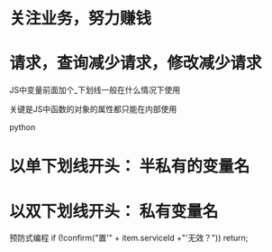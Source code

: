 

# 关注业务，努力赚钱

# 请求，查询减少请求，修改减少请求

JS中变量前面加个_下划线一般在什么情况下使用

关键是JS中函数的对象的属性都只能在内部使用


python

# 以单下划线开头： 半私有的变量名

# 以双下划线开头： 私有变量名

预防式编程
if (!confirm("置'" + item.serviceId +"'无效？")) return;
